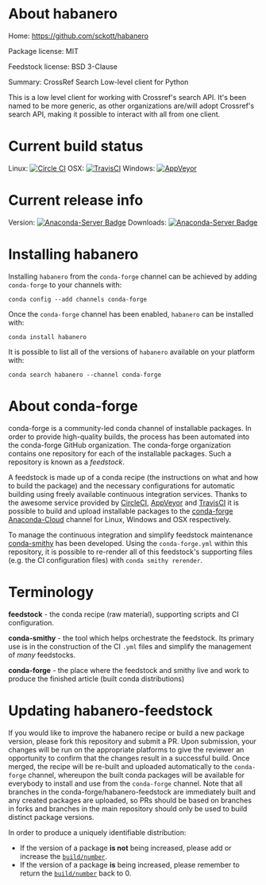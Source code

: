 About habanero
==============

Home: https://github.com/sckott/habanero

Package license: MIT

Feedstock license: BSD 3-Clause

Summary: CrossRef Search Low-level client for Python

This is a low level client for working with Crossref's search API.
It's been named to be more generic, as other organizations are/will
adopt Crossref's search API, making it possible to interact with all
from one client.


Current build status
====================

Linux: [![Circle CI](https://circleci.com/gh/conda-forge/habanero-feedstock.svg?style=shield)](https://circleci.com/gh/conda-forge/habanero-feedstock)
OSX: [![TravisCI](https://travis-ci.org/conda-forge/habanero-feedstock.svg?branch=master)](https://travis-ci.org/conda-forge/habanero-feedstock)
Windows: [![AppVeyor](https://ci.appveyor.com/api/projects/status/github/conda-forge/habanero-feedstock?svg=True)](https://ci.appveyor.com/project/conda-forge/habanero-feedstock/branch/master)

Current release info
====================
Version: [![Anaconda-Server Badge](https://anaconda.org/conda-forge/habanero/badges/version.svg)](https://anaconda.org/conda-forge/habanero)
Downloads: [![Anaconda-Server Badge](https://anaconda.org/conda-forge/habanero/badges/downloads.svg)](https://anaconda.org/conda-forge/habanero)

Installing habanero
===================

Installing `habanero` from the `conda-forge` channel can be achieved by adding `conda-forge` to your channels with:

```
conda config --add channels conda-forge
```

Once the `conda-forge` channel has been enabled, `habanero` can be installed with:

```
conda install habanero
```

It is possible to list all of the versions of `habanero` available on your platform with:

```
conda search habanero --channel conda-forge
```


About conda-forge
=================

conda-forge is a community-led conda channel of installable packages.
In order to provide high-quality builds, the process has been automated into the
conda-forge GitHub organization. The conda-forge organization contains one repository
for each of the installable packages. Such a repository is known as a *feedstock*.

A feedstock is made up of a conda recipe (the instructions on what and how to build
the package) and the necessary configurations for automatic building using freely
available continuous integration services. Thanks to the awesome service provided by
[CircleCI](https://circleci.com/), [AppVeyor](http://www.appveyor.com/)
and [TravisCI](https://travis-ci.org/) it is possible to build and upload installable
packages to the [conda-forge](https://anaconda.org/conda-forge)
[Anaconda-Cloud](http://docs.anaconda.org/) channel for Linux, Windows and OSX respectively.

To manage the continuous integration and simplify feedstock maintenance
[conda-smithy](http://github.com/conda-forge/conda-smithy) has been developed.
Using the ``conda-forge.yml`` within this repository, it is possible to re-render all of
this feedstock's supporting files (e.g. the CI configuration files) with ``conda smithy rerender``.


Terminology
===========

**feedstock** - the conda recipe (raw material), supporting scripts and CI configuration.

**conda-smithy** - the tool which helps orchestrate the feedstock.
                   Its primary use is in the construction of the CI ``.yml`` files
                   and simplify the management of *many* feedstocks.

**conda-forge** - the place where the feedstock and smithy live and work to
                  produce the finished article (built conda distributions)


Updating habanero-feedstock
===========================

If you would like to improve the habanero recipe or build a new
package version, please fork this repository and submit a PR. Upon submission,
your changes will be run on the appropriate platforms to give the reviewer an
opportunity to confirm that the changes result in a successful build. Once
merged, the recipe will be re-built and uploaded automatically to the
`conda-forge` channel, whereupon the built conda packages will be available for
everybody to install and use from the `conda-forge` channel.
Note that all branches in the conda-forge/habanero-feedstock are
immediately built and any created packages are uploaded, so PRs should be based
on branches in forks and branches in the main repository should only be used to
build distinct package versions.

In order to produce a uniquely identifiable distribution:
 * If the version of a package **is not** being increased, please add or increase
   the [``build/number``](http://conda.pydata.org/docs/building/meta-yaml.html#build-number-and-string).
 * If the version of a package **is** being increased, please remember to return
   the [``build/number``](http://conda.pydata.org/docs/building/meta-yaml.html#build-number-and-string)
   back to 0.
